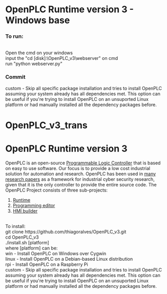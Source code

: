 # OpenPLC Runtime version 3 - Windows base
### To run:  

<br/>
Open the cmd on your windows  
<br/>
input the "cd [disk]:\OpenPLC_v3\webserver" on cmd  
<br/>
run "python webserver.py"
<br/>

### Commit
custom - Skip all specific package installation and tries to install OpenPLC assuming your system already has all dependencies met. This option can be useful if you're trying to install OpenPLC on an unsuported Linux platform or had manually installed all the dependency packages before.

# OpenPLC_v3_trans

# OpenPLC Runtime version 3
OpenPLC is an open-source [Programmable Logic Controller](https://en.wikipedia.org/wiki/Programmable_logic_controller) that is based on easy to use software. Our focus is to provide a low cost industrial solution for automation and research. OpenPLC has been used in [many research papers](https://scholar.google.com/scholar?as_ylo=2014&q=openplc&hl=en&as_sdt=0,1) as a framework for industrial cyber security research, given that it is the only controller to provide the entire source code.
The OpenPLC Project consists of three sub-projects:
1. [Runtime](https://github.com/thiagoralves/OpenPLC_v3)
2. [Programming editor](http://www.openplcproject.com/plcopen-editor)
3. [HMI builder](http://www.openplcproject.com/reference-installing-scadabr)
<br/>
To install:
<br/>
git clone https://github.com/thiagoralves/OpenPLC_v3.git
<br/>
cd OpenPLC_v3
<br/>
./install.sh [platform]
<br/>
where [platform] can be:
<br/>
win - Install OpenPLC on Windows over Cygwin
<br/>
linux - Install OpenPLC on a Debian-based Linux distribution
<br/>
rpi - Install OpenPLC on a Raspberry Pi
<br/>
custom - Skip all specific package installation and tries to install OpenPLC assuming your system already has all dependencies met. This option can be useful if you're trying to install OpenPLC on an unsuported Linux platform or had manually installed all the dependency packages before.

